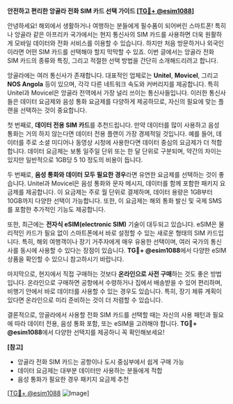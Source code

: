 **안전하고 편리한 앙골라 전화 SIM 카드 선택 가이드 [[TG💪+ @esim1088](https://t.me/s/esim1088)]**

안녕하세요! 해외에서 생활하거나 여행하는 분들에게 필수품이 되어버린 스마트폰! 특히나 앙골라 같은 아프리카 국가에서는 현지 통신사의 SIM 카드를 사용하면 더욱 원활하게 모바일 데이터와 전화 서비스를 이용할 수 있습니다. 하지만 처음 방문하거나 외국인이라면 어떤 SIM 카드를 선택해야 할지 막막할 수 있죠. 이번 글에서는 앙골라 전화 SIM 카드의 종류와 특징, 그리고 적절한 선택 방법을 간단히 소개해드리려고 합니다.

앙골라에는 여러 통신사가 존재합니다. 대표적인 업체로는 **Unitel**, **Movicel**, 그리고 **NOS Angola** 등이 있으며, 각각 다른 네트워크 속도와 커버리지를 제공합니다. 특히 Unitel과 Movicel은 앙골라 전역에서 가장 널리 쓰이는 통신사들입니다. 이러한 통신사들은 데이터 요금제와 음성 통화 요금제를 다양하게 제공하므로, 자신의 필요에 맞는 플랜을 선택하는 것이 중요합니다.

첫 번째로, **데이터 전용 SIM 카드**를 추천드립니다. 만약 데이터를 많이 사용하고 음성 통화는 거의 하지 않는다면 데이터 전용 플랜이 가장 경제적일 것입니다. 예를 들어, 데이터를 주로 소셜 미디어나 동영상 시청에 사용한다면 데이터 중심의 요금제가 더 적합합니다. 데이터 요금제는 보통 일주일 단위 또는 한 달 단위로 구분되며, 약간의 차이는 있지만 일반적으로 1GB당 $5~$10 정도의 비용이 듭니다.

두 번째로, **음성 통화와 데이터 모두 필요한 경우**라면 유연한 요금제를 선택하는 것이 좋습니다. Unitel과 Movicel은 음성 통화와 문자 메시지, 데이터를 함께 포함한 패키지 요금제를 제공합니다. 이 요금제는 주로 월 단위로 결제하며, 데이터 용량은 1GB부터 10GB까지 다양한 선택이 가능합니다. 또한, 이 요금제는 해외 통화 발신 및 국제 SMS를 포함한 추가적인 기능도 제공합니다.

또한, 최근에는 **전자식 eSIM(electronic SIM)** 기술이 대두되고 있습니다. eSIM은 물리적인 카드가 필요 없이 스마트폰에서 바로 설정할 수 있는 새로운 형태의 SIM 카드입니다. 특히, 해외 여행객이나 장기 거주자에게 매우 유용한 선택이며, 여러 국가의 통신사를 동시에 사용할 수 있다는 장점이 있습니다. **TG💪+ @esim1088**에서 다양한 eSIM 상품을 확인할 수 있으니 참고하시기 바랍니다.

마지막으로, 현지에서 직접 구매하는 것보다 **온라인으로 사전 구매**하는 것도 좋은 방법입니다. 온라인으로 구매하면 공항에서 수령하거나 집에서 배송받을 수 있어 편리하며, 비행기 안에서 바로 데이터를 사용할 수 있는 경우도 있습니다. 특히, 장기 체류 계획이 있다면 온라인으로 미리 준비하는 것이 더 저렴할 수 있습니다.

결론적으로, 앙골라에서 사용할 전화 SIM 카드를 선택할 때는 자신의 사용 패턴과 필요에 따라 데이터 전용, 음성 통화 포함, 또는 eSIM을 고려해야 합니다. **TG💪+ @esim1088**에서 다양한 선택지를 제공하니 꼭 확인해보세요!

**[참고]**
- 앙골라 전화 SIM 카드는 공항이나 도시 중심부에서 쉽게 구매 가능
- 데이터 요금제는 대부분 데이터만 사용하는 분들에게 적합
- 음성 통화가 필요한 경우 패키지 요금제 추천

[[TG💪+ @esim1088](https://t.me/s/esim1088) ![Image](https://i.postimg.cc/Y0z9fWf4/image.png)]